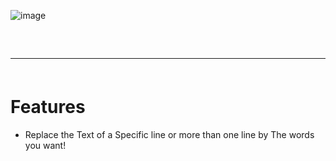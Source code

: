 ![image](https://user-images.githubusercontent.com/64253660/232464382-73c13477-81f6-44ba-b913-c891a47e8a20.png)

<hr style="border-radius: 2%; margin-top: 60px; margin-bottom: 60px;" noshade="" size="20" width="100%">

# Features

-   Replace the Text of a Specific line or more than one line by The words you want!

